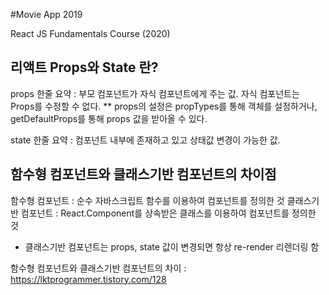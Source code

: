 #Movie App 2019

React JS Fundamentals Course (2020)



## 리액트 Props와 State 란?
props 한줄 요약 : 부모 컴포넌트가 자식 컴포넌트에게 주는 값. 자식 컴포넌트는 Props를 수정할 수 없다.
** props의 설정은 propTypes를 통해 객체를 설정하거나, getDefaultProps를 통해 props 값을 받아올 수 있다.

state 한줄 요약 : 컴포넌트 내부에 존재하고 있고 상태값 변경이 가능한 값.

## 함수형 컴포넌트와 클래스기반 컴포넌트의 차이점

함수형 컴포넌트 : 순수 자바스크립트 함수를 이용하여 컴포넌트를 정의한 것
클래스기반 컴포넌트 : React.Component를 상속받은 클래스를 이용하여 컴포넌트를 정의한 것
- 클래스기반 컴포넌트는 props, state 값이 변경되면 항상 re-render 리렌더링 함

함수형 컴포넌트와 클래스기반 컴포넌트의 차이 : https://lktprogrammer.tistory.com/128









